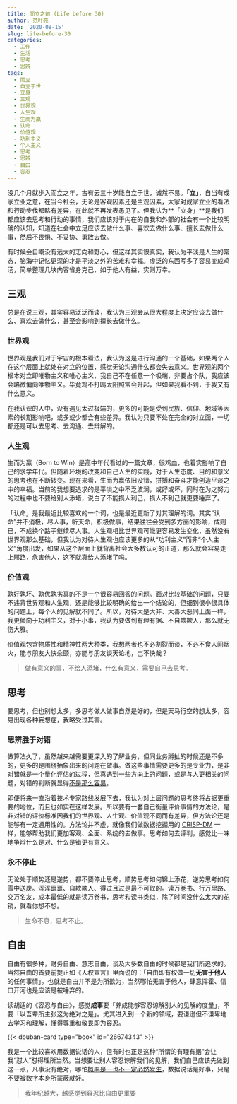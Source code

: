 ```yaml
---
title: 而立之前 (Life before 30)
author: 范叶亮
date: '2020-08-15'
slug: life-before-30
categories:
  - 工作
  - 生活
  - 思考
  - 思辨
tags:
  - 而立
  - 自立于世
  - 立身
  - 三观
  - 世界观
  - 人生观
  - 生而为赢
  - 认命
  - 价值观
  - 功利主义
  - 个人主义
  - 思考
  - 思辨
  - 自由
  - 容忍
---
```


没几个月就步入而立之年，古有云三十岁能自立于世，诚然不易。**「立」**，自当有成家立业之意，在当今社会，无论是客观因素还是主观因素，大家对成家立业的看法和行动步伐都略有差异，在此就不再发表愚见了。但我认为**「立身」**是我们都应该去思考和行动的事情，我们应该对于内在的自我和外部的社会有一个比较明确的认知，知道在社会中立足应该去做什么事、喜欢去做什么事、擅长去做什么事，然后不畏惧、不妥协、勇敢去做。

有时候会自嘲没有远大的志向和野心，但这样其实很真实，我认为平淡是人生的常态，脑海中记忆更深的才是平淡之外的苦难和幸福。虛泛的东西写多了容易变成鸡汤，简单整理几块内容省身克己，如于他人有益，实则万幸。

## 三观

总是在说三观，其实容易泛泛而谈，我认为三观会从很大程度上决定应该去做什么、喜欢去做什么，甚至会影响到擅长去做什么。

### 世界观

世界观是我们对于宇宙的根本看法，我认为这是进行沟通的一个基础，如果两个人在这个层面上就处在对立的位置，感觉无论沟通什么都会失去意义。世界观的两个根本对立即唯物主义和唯心主义，我自己不在任意一个极端，非要占个队，我应该会略微偏向唯物主义。毕竟鸡不打鸣太阳照常会升起，但如果我看不到，于我又有什么意义。

在我认识的人中，没有遇见太过极端的，更多的可能是受到民族、信仰、地域等因素的长期影响吧，或多或少都会有些差异。我认为只要不处在完全的对立面，一切都还是可以去思考、去沟通、去辩解的。

### 人生观

生而为赢（Born to Win）是高中年代看过的一篇文章，很鸡血，也着实影响了自己的求学年代。但随着环境的改变和自己人生的实践，对于人生态度、目的和意义的思考也在不断转变。现在来看，生而为赢依旧没错，拼搏和奋斗才能创造平淡之中的幸福。当前的我想要追求的是平淡之中不乏波澜，或好或坏，同时在为之努力的过程中也不要给别人添堵，说白了不能损人利己，损人不利己就更要唾弃了。

「认命」是我最近比较喜欢的一个词，也是最近更新了对其理解的词。其实“认命”并不消极，尽人事，听天命，积极做事，结果往往会受到多方面的影响，成则已，不成换个路子继续尽人事。人生观相比世界观可能更容易发生变化，虽然没有世界观那么基础，但我认为对待人生观也应该更多的从“功利主义”而非“个人主义”角度出发，如果从这个层面上就背离社会大多数认可的正道，那么就会容易走上邪路，危害他人，这不就真给人添堵了吗。

### 价值观

孰好孰坏、孰优孰劣真的不是一个很容易回答的问题。面对比较基础的问题，只要不违背世界观和人生观，还是能够比较明确的给出一个结论的，但细到很小很具体的问题上，每个人的见解就不同了。所以，对待大是大非、大善大恶同上面一样，我更倾向于功利主义，对于小事，我认为要做到有理有据、不自欺欺人，那么就无伤大雅。

价值观包含物质性和精神性两大种类，我想两者也不必割裂而谈，不必不食人间烟火，能与朋友大快朵颐，亦能与朋友谈天论地，岂不快哉？

> 做有意义的事，不给人添堵，什么有意义，需要自己去思考。

## 思考

要思考，但也别想太多，多思考做人做事自然是好的，但是天马行空的想太多，容易出现各种妄想症，我略受过其害。

### 思辨胜于对错

做算法久了，虽然越来越需要更深入的了解业务，但同业务掰扯的时候还是不多的，更多的是围绕抽象出来的问题在做事。做这些事情需要更多的是专业力，是非对错就是一个量化评估的过程，但真遇到一些方向上的问题，或是与人更相关的问题，对错的判断就显得[不是那么容易](/cn/2018/06/play-safe-smart-choice-and-yuppie/)。

即便将来一直沿着技术专家路线发展下去，我认为对上层问题的思考终将占据更重要的地位，而且也如实在这样发展。所以要有一套自己衡量评价事情的方法论，是非对错的评价标准因我们的世界观、人生观、价值观不同而有差异，但方法论还是能够有一定通用性的。方法论并不虚，就像我们做数据挖掘用的 [CRISP-DM](https://en.wikipedia.org/wiki/Cross-industry_standard_process_for_data_mining) 一样，能够帮助我们更加客观、全面、系统的去做事。思考如何去评判，感觉比一味地争辩什么是对、什么是错更有意义。

### 永不停止

无论处于顺势还是逆势，都不要停止思考，顺势思考如何锦上添花，逆势思考如何雪中送炭。浑浑噩噩、自欺欺人、得过且过是最不可取的。读万卷书、行万里路、交万名友，成本最低的就是读万卷书，思考和读书类似，除了时间没什么太大的花销，就看你想不想。

> 生命不息，思考不止。

## 自由

自由有很多种，财务自由、意志自由，谈及大多数自由的时候都是我们所追求的。当然自由的首要前提正如《人权宣言》里面说的：「自由即有权做一切**无害于他人**的任何事情」。也就是自由并不是为所欲为，当然哪怕无害于他人，肆意挥霍、信口开河也是应该是被唾弃的。

读胡适的《容忍与自由》，感觉**成事**要「养成能够容忍谅解别人的见解的度量」，不要「以吾辈所主张这为绝对之是」。尤其进入到一个新的领域，要谦逊但不谦卑地去学习和理解，懂得尊重和敬畏即为容忍。

{{< douban-card type="book" id="26674343" >}}

我是一个比较喜欢用数据说话的人，但有时也正是这种“所谓的有理有据”会让我“怼人”怼得理所当然。当想要让别人容忍谅解我们的见解，我们自己应该先做到这一点，凡事没有绝对，哪怕[概率是一也不一定必然发生](https://zh.wikipedia.org/wiki/%E5%87%A0%E4%B9%8E%E5%BF%85%E7%84%B6)，数据说话是好事，只是不要被数字本身所蒙蔽就好。

> 我年纪越大，越感觉到容忍比自由更重要
